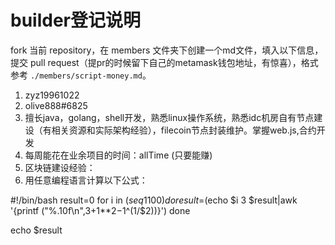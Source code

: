 # builder登记说明

fork 当前 repository，在 members 文件夹下创建一个md文件，填入以下信息，提交 pull request（提pr的时候留下自己的metamask钱包地址，有惊喜），格式参考 `./members/script-money.md`。

1. zyz19961022
2. olive888#6825
3. 擅长java，golang，shell开发，熟悉linux操作系统，熟悉idc机房自有节点建设（有相关资源和实际架构经验），filecoin节点封装维护。掌握web.js,合约开发
4. 每周能花在业余项目的时间：allTime (只要能赚)
5. 区块链建设经验：
6. 用任意编程语言计算以下公式：

#!/bin/bash
result=0
for i in $(seq 1 100)
do
        result=$(echo $i 3 $result|awk '{printf ("%.10f\n",$3+$1**$2-$1^(1/$2))}')
done

echo $result
